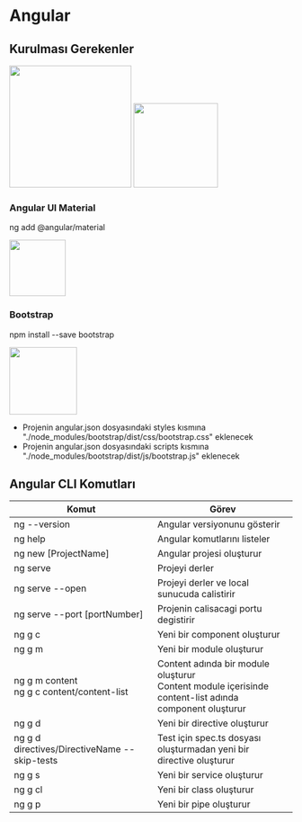 <h1>Angular</h1>
<h2>Kurulması Gerekenler</h2>
<a href="https://nodejs.org/en/download/" target="_blank"><img src="https://miro.medium.com/max/1400/1*y5YLuOKO5XM7MOzve6XsDQ.png" width="217"></a>
<a href="https://angular.io/cli" target="_blank"><img src="https://blog.logrocket.com/wp-content/uploads/2019/05/6-useful-features-angular-cli.png" width="150"></a>

<h3>Angular UI Material</h3>
<p>ng add @angular/material</p>
<a href="https://material.angular.io/guide/getting-started" target="_blank"><img src="https://encrypted-tbn0.gstatic.com/images?q=tbn:ANd9GcQrA-Ox47QKOubah8dE2qEIhXldwx01VDr-v94yqlKQZE1tV3Yhr1jZLn6fbUp0HzZyrbQ&usqp=CAU" width="100"></a>

<h3>Bootstrap</h3>
 <p>npm install --save bootstrap</p>
<span><a href="https://material.angular.io/guide/getting-started](https://getbootstrap.com/docs/5.2/getting-started/introduction/#cdn-links" target="_blank"><img src="https://muhammetkara.net/wp-content/uploads/2019/07/bs4-bootstrap.jpg" width="120"></a></span>
<ul>
 <li>Projenin angular.json dosyasındaki styles kısmına  "./node_modules/bootstrap/dist/css/bootstrap.css" eklenecek</li>
 <li>Projenin angular.json dosyasındaki scripts kısmına "./node_modules/bootstrap/dist/js/bootstrap.js" eklenecek</li>
 </ul>



## Angular CLI Komutları ##
<table>
<thead>
  <tr>
    <th>Komut</th>
    <th>Görev</th> 
  </tr>
</thead>
 <tbody>
   <tr>
     <td>ng --version</td>
     <td>Angular versiyonunu gösterir</td>
   </tr>
   <tr>
     <td>ng help</td>
     <td>Angular komutlarını listeler</td>
   </tr>
   <tr>
     <td>ng new [ProjectName]</td>
     <td>Angular projesi oluşturur</td>
   </tr>
   <tr>
     <td>ng serve</td>
     <td>Projeyi derler</td>
   </tr>
  <tr>
     <td>ng serve --open</td>
     <td>Projeyi derler ve local sunucuda calistirir</td>
   </tr>
  <tr>
     <td>ng serve --port [portNumber]</td>
     <td>Projenin calisacagi portu degistirir</td>
   </tr>
   <tr>
     <td>ng g c </td>
     <td>Yeni bir component oluşturur</td>
   </tr>
    <tr>
     <td>ng g m </td>
     <td>Yeni bir module oluşturur</td>
   </tr>
   <tr>
     <td>
       ng g m content <br>
       ng g c content/content-list
     </td>
     <td>
       Content adında bir module oluşturur <br>
       Content module içerisinde content-list adında component oluşturur 
     </td>
   </tr>
    <tr>
     <td>ng g d </td>
     <td>Yeni bir directive oluşturur</td>
   </tr>
    <tr>
     <td>ng g d directives/DirectiveName --skip-tests</td>
     <td>Test için spec.ts dosyası oluşturmadan yeni bir directive oluşturur</td>
   </tr>
    <tr>
     <td>ng g s </td>
     <td>Yeni bir service oluşturur</td>
   </tr>
  <tr>
     <td>ng g cl </td>
     <td>Yeni bir class oluşturur</td>
   </tr>
   <tr>
     <td>ng g p </td>
     <td>Yeni bir pipe oluşturur</td>
   </tr>
  </tbody>
</table>
